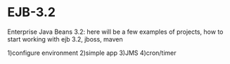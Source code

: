 EJB-3.2
=======
  
Enterprise Java Beans 3.2:
here will be a few examples of projects, how to start working with ejb 3.2, jboss, maven

1)configure environment
2)simple app
3)JMS
4)cron/timer
